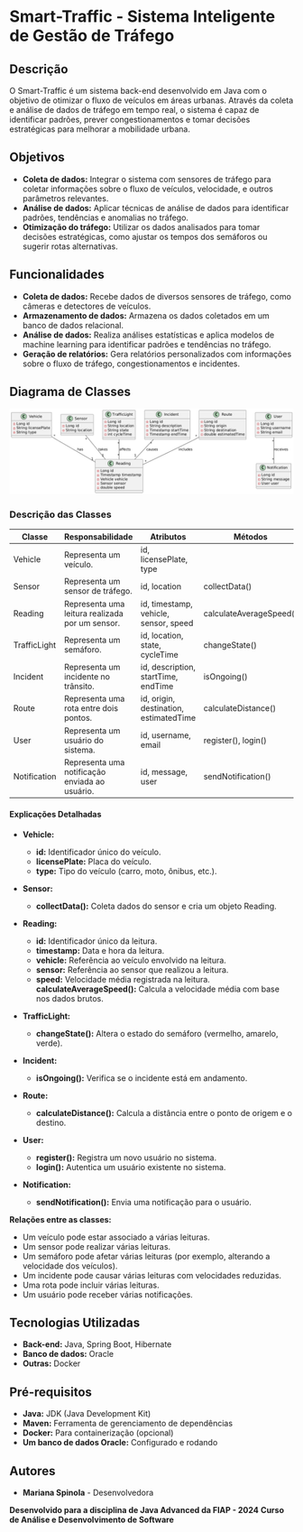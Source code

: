 # Smart-Traffic - Sistema Inteligente de Gestão de Tráfego

## Descrição
O Smart-Traffic é um sistema back-end desenvolvido em Java com o objetivo de otimizar o fluxo de veículos em áreas urbanas. Através da coleta e análise de dados de tráfego em tempo real, o sistema é capaz de identificar padrões, prever congestionamentos e tomar decisões estratégicas para melhorar a mobilidade urbana.

## Objetivos
* **Coleta de dados:** Integrar o sistema com sensores de tráfego para coletar informações sobre o fluxo de veículos, velocidade, e outros parâmetros relevantes.
* **Análise de dados:** Aplicar técnicas de análise de dados para identificar padrões, tendências e anomalias no tráfego.
* **Otimização do tráfego:** Utilizar os dados analisados para tomar decisões estratégicas, como ajustar os tempos dos semáforos ou sugerir rotas alternativas.

## Funcionalidades
* **Coleta de dados:** Recebe dados de diversos sensores de tráfego, como câmeras e detectores de veículos.
* **Armazenamento de dados:** Armazena os dados coletados em um banco de dados relacional.
* **Análise de dados:** Realiza análises estatísticas e aplica modelos de machine learning para identificar padrões e tendências no tráfego.
* **Geração de relatórios:** Gera relatórios personalizados com informações sobre o fluxo de tráfego, congestionamentos e incidentes.

## Diagrama de Classes
![img.png](img.png)

### Descrição das Classes

| Classe | Responsabilidade | Atributos | Métodos |
|---|---|---|---|
| Vehicle | Representa um veículo. | id, licensePlate, type |  |
| Sensor | Representa um sensor de tráfego. | id, location | collectData() |
| Reading | Representa uma leitura realizada por um sensor. | id, timestamp, vehicle, sensor, speed | calculateAverageSpeed() |
| TrafficLight | Representa um semáforo. | id, location, state, cycleTime | changeState() |
| Incident | Representa um incidente no trânsito. | id, description, startTime, endTime | isOngoing() |
| Route | Representa uma rota entre dois pontos. | id, origin, destination, estimatedTime | calculateDistance() |
| User | Representa um usuário do sistema. | id, username, email | register(), login() |
| Notification | Representa uma notificação enviada ao usuário. | id, message, user | sendNotification() |

#### Explicações Detalhadas

* **Vehicle:**
    * **id:** Identificador único do veículo.
    * **licensePlate:** Placa do veículo.
    * **type:** Tipo do veículo (carro, moto, ônibus, etc.).

* **Sensor:**
    * **collectData():** Coleta dados do sensor e cria um objeto Reading.

* **Reading:**
    * **id:** Identificador único da leitura.
    * **timestamp:** Data e hora da leitura.
    * **vehicle:** Referência ao veículo envolvido na leitura.
    * **sensor:** Referência ao sensor que realizou a leitura.
    * **speed:** Velocidade média registrada na leitura.
    **calculateAverageSpeed():** Calcula a velocidade média com base nos dados brutos.

* **TrafficLight:**
  * **changeState():** Altera o estado do semáforo (vermelho, amarelo, verde).

* **Incident:**
    * **isOngoing():** Verifica se o incidente está em andamento.
  
* **Route:**
    * **calculateDistance():** Calcula a distância entre o ponto de origem e o destino.

* **User:**
    * **register():** Registra um novo usuário no sistema.
    * **login():** Autentica um usuário existente no sistema.

* **Notification:**
    * **sendNotification():** Envia uma notificação para o usuário.

**Relações entre as classes:**
* Um veículo pode estar associado a várias leituras.
* Um sensor pode realizar várias leituras.
* Um semáforo pode afetar várias leituras (por exemplo, alterando a velocidade dos veículos).
* Um incidente pode causar várias leituras com velocidades reduzidas.
* Uma rota pode incluir várias leituras.
* Um usuário pode receber várias notificações.


## Tecnologias Utilizadas
* **Back-end:** Java, Spring Boot, Hibernate
* **Banco de dados:** Oracle
* **Outras:** Docker

## Pré-requisitos
* **Java:** JDK (Java Development Kit)
* **Maven:** Ferramenta de gerenciamento de dependências
* **Docker:** Para containerização (opcional)
* **Um banco de dados Oracle:** Configurado e rodando

## Autores
* **Mariana Spinola** - Desenvolvedora

**Desenvolvido para a disciplina de Java Advanced da FIAP - 2024**
**Curso de Análise e Desenvolvimento de Software**
